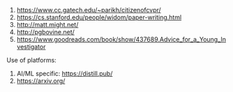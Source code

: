 1) https://www.cc.gatech.edu/~parikh/citizenofcvpr/
2) https://cs.stanford.edu/people/widom/paper-writing.html
3) http://matt.might.net/
4) http://pgbovine.net/
5) https://www.goodreads.com/book/show/437689.Advice_for_a_Young_Investigator

Use of platforms: 
1) AI/ML specific: https://distill.pub/
2) https://arxiv.org/
